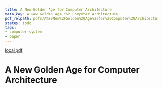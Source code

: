 ```yaml
---
title: A New Golden Age for Computer Architecture
meta_key: A New Golden Age for Computer Architecture
pdf_relpath: pdfs/A%20New%20Golden%20Age%20for%20Computer%20Architecture.pdf
status: todo
tags:
- computer-system
- paper
---
```


[local pdf](../../../pdfs/A%20New%20Golden%20Age%20for%20Computer%20Architecture.pdf)

# A New Golden Age for Computer Architecture
